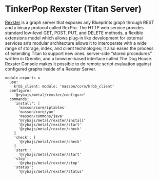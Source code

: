 
# TinkerPop Rexster (Titan Server)

[Rexster](https://github.com/tinkerpop/rexster/wiki) is a graph server that exposes
any Blueprints graph through REST and a binary protocol called RexPro.
The HTTP web service provides standard low-level GET, POST, PUT, and DELETE methods,
a flexible extensions model which allows plug-in like development for external 
services an’s modular architecture allows it to interoperate with a wide range of
storage, index, and client technologies; it also eases the process of extending
Titan to support new ones.
server-side “stored procedures” written in Gremlin, and a browser-based interface
called The Dog House. 
Rexster Console makes it possible to do remote script evaluation against configured
graphs inside of a Rexster Server.


    module.exports =
      use:
        krb5_client: module: 'masson/core/krb5_client'
      configure:
        '@rybajs/metal/rexster/configure'
      commands:
        'install': [
          'masson/core/iptables'
          'masson/core/yum'
          'masson/commons/java'
          '@rybajs/metal/rexster/install'
          '@rybajs/metal/rexster/start'
          '@rybajs/metal/rexster/check'
        ]
        'check': [
          '@rybajs/metal/rexster/check'
        ]
        'start':
          '@rybajs/metal/rexster/start'
        'stop':
          '@rybajs/metal/rexster/stop'
        'status':
          '@rybajs/metal/rexster/status'

